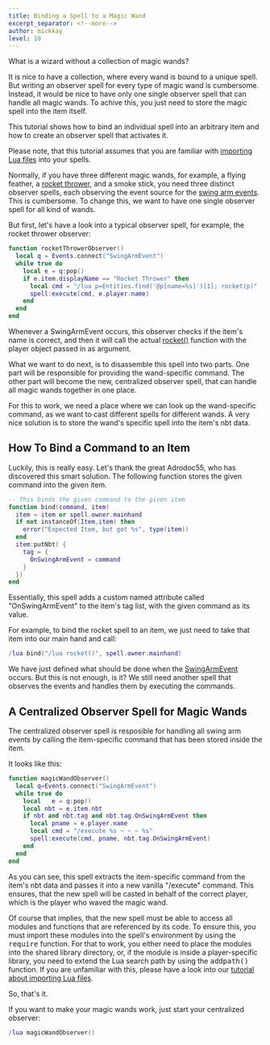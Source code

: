 ```yaml
---
title: Binding a Spell to a Magic Wand
excerpt_separator: <!--more-->
author: mickkay
level: 10
---
```

What is a wizard without a collection of magic wands?


It is nice to have a collection, where every wand is bound to a unique spell.
But writing an observer spell for every type of magic wand is cumbersome.
Instead, it would be nice to have only one single observer spell
that can handle all magic wands. To achive this, you just need to store the
magic spell into the item itself.
<!--more-->
This tutorial shows how to bind an individual spell into an arbitrary item
and how to create an observer spell that activates it.

Please note, that this tutorial assumes that you are familiar with
[importing Lua files](/tutorials/importing_lua_files) into your spells.

Normally, if you have three different magic wands, for example, a flying feather,
a [rocket thrower](/examples/rocket-thrower), and a smoke stick, you need three distinct observer spells,
each observing the event source for the [swing arm events](/modules/SwingArmEvent).
This is cumbersome.
To change this, we want to have one single observer spell for all kind of wands.

But first, let's have a look into a typical observer spell,
for example, the rocket thrower observer:
```lua
function rocketThrowerObserver()
  local q = Events.connect("SwingArmEvent")
  while true do
    local e = q:pop()
    if e.item.displayName == "Rocket Thrower" then
      local cmd = "/lua p=Entities.find('@p[name=%s]')[1]; rocket(p)"
      spell:execute(cmd, e.player.name)
    end
  end
end
```
Whenever a SwingArmEvent occurs, this observer checks if the item's name is
correct, and then it will call the actual [rocket()](/examples/rocket-thrower#rocket) function with the
player object passed in as argument.

What we want to do next, is to disassemble this spell into two parts.
One part will be responsible for providing the wand-specific command.
The other part will become the new, centralized observer spell, that can handle all magic
wands together in one place.

For this to work, we need a place where we can look up the wand-specific command, as
we want to cast different spells for different wands.
A very nice solution is to store the wand's specific spell into the
item's nbt data.

## How To Bind a Command to an Item
Luckily, this is really easy.
Let's thank the great Adrodoc55, who has discovered this smart solution.
The following function stores the given command into the given item.
```lua
-- This binds the given command to the given item
function bind(command, item)
  item = item or spell.owner.mainhand
  if not instanceOf(Item,item) then
    error("Expected Item, but got %s", type(item))
  end
  item:putNbt( {
    tag = {
      OnSwingArmEvent = command
    }
  })
end
```
Essentially, this spell adds a custom named attribute called "OnSwingArmEvent"
to the item's tag list, with the given command as its value.

For example, to bind the rocket spell to an item, we just need to take
that item into our main hand and call:
```lua
/lua bind("/lua rocket()", spell.owner.mainhand)
```

We have just defined what should be done when the
[SwingArmEvent](/modules/SwingArmEvent) occurs.
But this is not enough, is it?
We still need another spell that observes the events and handles them by
executing the commands.

## A Centralized Observer Spell for Magic Wands
The centralized observer spell is resposible for handling all
swing arm events by calling the item-specific command that has been stored inside
the item.

It looks like this:
```lua
function magicWandObserver()
  local q=Events.connect("SwingArmEvent")
  while true do
    local   e = q:pop()
    local nbt = e.item.nbt
    if nbt and nbt.tag and nbt.tag.OnSwingArmEvent then
      local pname = e.player.name
      local cmd = "/execute %s ~ ~ ~ %s"
      spell:execute(cmd, pname, nbt.tag.OnSwingArmEvent)
    end
  end
end
```
As you can see, this spell extracts the item-specific command from the item's
nbt data and passes it into a new vanilla "/execute" command.
This ensures, that the new spell will be casted in behalf of the correct player,
which is the player who waved the magic wand.

Of course that implies, that the new spell must be able to access all modules and
functions that are referenced by its code.
To ensure this, you must import these modules into the spell's environment by
using the <tt>require</tt> function.
For that to work, you either need to place the modules into the shared library directory,
or, if the module is inside a player-specific library, you need to extend the
Lua search path by using the <tt>addpath()</tt> function.
If you are unfamiliar with this, please have a look into our
[tutorial about importing Lua files](/tutorials/importing_lua_files).

So, that's it.

If you want to make your magic wands work, just start your centralized observer:
```lua
/lua magicWandObserver()
```
